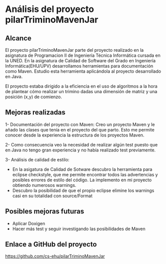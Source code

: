 # Análisis del proyecto pilarTriminoMavenJar
## Alcance
El proyecto pilarTriminoMavenJar parte del proyecto realizado en la asignatura de Programacion II de Ingeniería Técnica Informática cursada en la UNED.
En la asignatura de Calidad de Software del Grado en Ingeniería Informática(EHU/UPV) desarrollamos herramientas para documentación como Maven.
Estudio esta herramienta aplicándola al proyecto desarrollado en Java.

El proyecto estaba dirigido a la eficiencia en el uso de algoritmos a la hora de plantear cómo realizar un trimino dadas una dimensión de matriz y una posición (x,y) de comienzo.

## Mejoras realizadas
1- Documentación del proyecto con Maven:
Creo un proyecto Maven y le añado las clases que tenía en el proyecto del que parto.
Esto me permite conocer desde la experiencia la estructura de los proyectos Maven. 

2- Como consecuencia veo la necesidad de realizar algún test puesto que en Java no tengo gran experiencia y no había realizado test previamente.

3- Análisis de calidad de estilo:
+ En la asigatura de Calidad de Sotware descubro la herramienta para eclipse checkstyle, que me permite encontrar todos las advertencias y posibles errores de estilo del código. La implemento en mi proyecto obtiendo numerosos warnings.
+ Descubro la posibilidad de que el propio eclipse elimine los warnings casi en su totalidad con source/Format 

## Posibles mejoras futuras
- Aplicar Doxigen 
- Hacer más test y seguir investigando las posibilidades de Maven

## Enlace a GitHub del proyecto
https://github.com/cs-ehu/pilarTriminoMavenJar